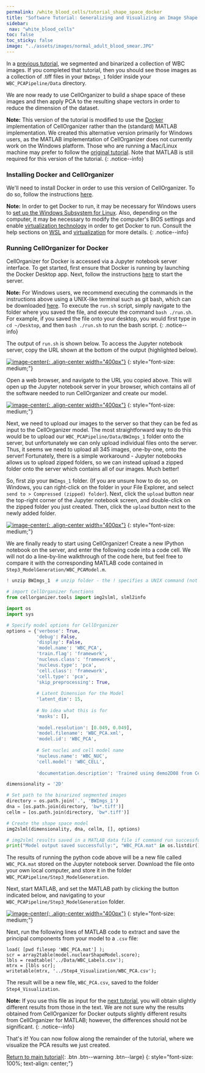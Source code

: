 ```yaml
---
permalink: /white_blood_cells/tutorial_shape_space_docker
title: "Software Tutorial: Generalizing and Visualizing an Image Shape Space After Applying PCA (in Docker)"
sidebar:
 nav: "white_blood_cells"
toc: false
toc_sticky: false
image: "../assets/images/normal_adult_blood_smear.JPG"
---
```


In a [previous tutorial](tutorial_nuclear_segmentation), we segmented and binarized a collection of WBC images. If you completed that tutorial, then you should see those images as a collection of .tiff files in your `BWImgs_1` folder inside your `WBC_PCAPipeline/Data` directory.

We are now ready to use CellOrganizer to build a shape space of these images and then apply PCA to the resulting shape vectors in order to reduce the dimension of the dataset. 

**Note:** This version of the tutorial is modified to use the <a href="https://www.docker.com/" target="_blank">Docker</a> implementation of CellOrganizer rather than the (standard) MATLAB implementation. We created this alternative version primarily for Windows users, as the MATLAB implementation of CellOrganizer does not currently work on the Windows platform. Those who are running a Mac/Linux machine may prefer to follow the [original tutorial](tutorial_shape_space). Note that MATLAB is still required for this version of the tutorial.
{: .notice--info}


### Installing Docker and CellOrganizer

We'll need to install Docker in order to use this version of CellOrganizer. To do so, follow the instructions <a href="https://docs.docker.com/desktop/install/windows-install/" target="_blank">here</a>. 

**Note:** In order to get Docker to run, it may be necessary for Windows users to <a href="https://docs.microsoft.com/en-us/windows/wsl/install" target="_blank">set up the Windows Subsystem for Linux</a>. Also, depending on the computer, it may be necessary to modify the computer's BIOS settings and enable <a href="https://en.wikipedia.org/wiki/Virtualization" target="_blank">virtualization technology</a> in order to get Docker to run. Consult the help sections on <a href="https://docs.docker.com/desktop/install/windows-install/#wsl-2-backend" target="_blank">WSL</a> and <a href="https://docs.docker.com/desktop/troubleshoot/topics/#virtualization" target="_blank">virtualization</a> for more details. 
{: .notice--info}


### Running CellOrganizer for Docker 

CellOrganizer for Docker is accessed via a Jupyter notebook server interface. To get started, first ensure that Docker is running by launching the Docker Desktop app. Next, follow the instructions <a href="https://cellorganizer.readthedocs.io/en/latest/chapters/cellorganizer_for_docker.html#getting-started" target="_blank">here</a> to start the server. 

**Note:** For Windows users, we recommend executing the commands in the instructions above using a UNIX-like terminal such as git bash, which can be downloaded <a href="https://gitforwindows.org/" target="_blank">here</a>. To execute the `run.sh` script, simply navigate to the folder where you saved the file, and execute the command `bash ./run.sh`. For example, if you saved the file onto your desktop, you would first type in `cd ~/Desktop`, and then `bash ./run.sh` to run the bash script. 
{: .notice--info}

The output of `run.sh` is shown below. To access the Jupyter notebook server, copy the URL shown at the bottom of the output (highlighted below).

[![image-center](../assets/images/600px/shape_space_docker_img1.png){: .align-center width="400px"}](../assets/images/shape_space_docker_img1.png)
{: style="font-size: medium;"}

Open a web browser, and navigate to the URL you copied above. This will open up the Jupyter notebook server in your browser, which contains all of the software needed to run CellOrganizer and create our model. 

[![image-center](../assets/images/600px/shape_space_docker_img2.png){: .align-center width="400px"}](../assets/images/shape_space_docker_img2.png)
{: style="font-size: medium;"}

Next, we need to upload our images to the server so that they can be fed as input to the CellOrganizer model. The most straightforward way to do this would be to upload our `WBC_PCAPipeline/Data/BWImgs_1` folder onto the server, but unfortunately we can only upload individual files onto the server. Thus, it seems we need to upload all 345 images, one-by-one, onto the server! Fortunately, there is a simple workaround - Jupyter notebooks allows us to upload zipped folders, so we can instead upload a zipped folder onto the server which contains all of our images. Much better!

So, first zip your `BWImgs_1` folder. (If you are unsure how to do so, on Windows, you can right-click on the folder in your File Explorer, and select `send to > Compressed (zipped) folder`). Next, click the `upload` button near the top-right corner of the Jupyter notebook screen, and double-click on the zipped folder you just created. Then, click the `upload` button next to the newly added folder. 

[![image-center](../assets/images/600px/shape_space_docker_img3.png){: .align-center width="400px"}](../assets/images/shape_space_docker_img3.png)
{: style="font-size: medium;"}

We are finally ready to start using CellOrganizer! Create a new IPython notebook on the server, and enter the following code into a code cell. We will not do a line-by-line walkthrough of the code here, but feel free to compare it with the corresponding MATLAB code contained in `Step3_ModelGeneration/WBC_PCAModel.m`. 

~~~ python
! unzip BWImgs_1  # unzip folder - the ! specifies a UNIX command (not python)

# import CellOrganizer functions
from cellorganizer.tools import img2slml, slml2info

import os
import sys

# Specify model options for CellOrganizer
options = {'verbose': True,
           'debug': False,
           'display': False,
           'model.name': 'WBC_PCA',
           'train.flag': 'framework',
           'nucleus.class': 'framework',
           'nucleus.type': 'pca',
           'cell.class': 'framework', 
           'cell.type': 'pca',
           'skip_preprocessing': True,
           
           # Latent Dimension for the Model
           'latent_dim': 15,
           
           # No idea what this is for 
           'masks': [],
           
           'model.resolution': [0.049, 0.049],
           'model.filename': 'WBC_PCA.xml',
           'model.id': 'WBC_PCA',
          
           # Set nuclei and cell model name 
           'nucleus.name': 'WBC_NUC',
           'cell.model': 'WBC_CELL',
          
           'documentation.description': 'Trained using demo2D08 from CellOrganizer.'}

dimensionality = '2D'

# Set path to the binarized segmented images 
directory = os.path.join('.', 'BWImgs_1')
dna = [os.path.join(directory, 'bw*.tiff')]
cellm = [os.path.join(directory, 'bw*.tiff')]

# Create the shape space model
img2slml(dimensionality, dna, cellm, [], options)

# img2slml results saved in a MATLAB data file if command run successfully.
print("Model output saved successfully:", "WBC_PCA.mat" in os.listdir())
~~~

The results of running the python code above will be a new file called `WBC_PCA.mat` stored on the Jupyter notebook server. Download the file onto your own local computer, and store it in the folder `WBC_PCAPipeline/Step3_ModelGeneration`. 

Next, start MATLAB, and set the MATLAB path by clicking the button indicated below, and navigating to your `WBC_PCAPipeline/Step3_ModelGeneration` folder.

[![image-center](../assets/images/600px/shape_space_docker_img4.png){: .align-center width="400px"}](../assets/images/shape_space_docker_img4.png)
{: style="font-size: medium;"}

Next, run the following lines of MATLAB code to extract and save the principal components from your model to a `.csv` file: 

~~~
load( [pwd filesep 'WBC_PCA.mat'] );
scr = array2table(model.nuclearShapeModel.score);
lbls = readtable('../Data/WBC_Labels.csv');
mtrx = [lbls scr];
writetable(mtrx, '../Step4_Visualization/WBC_PCA.csv');
~~~

The result will be a new file, `WBC_PCA.csv`, saved to the folder `Step4_Visualization`. 

**Note:** If you use this file as input for the [next tutorial](tutorial_image_classification), you will obtain slightly different results from those in the text. We are not sure why the results obtained from CellOrganizer for Docker outputs slightly different results from CellOrganizer for MATLAB; however, the differences should not be significant. 
{: .notice--info}

That's it! You can now follow along the remainder of the tutorial, where we visualize the PCA results we just created.

[Return to main tutorial](tutorial_shape_space#shape-space-visualization){: .btn .btn--warning .btn--large}
{: style="font-size: 100%; text-align: center;"}
